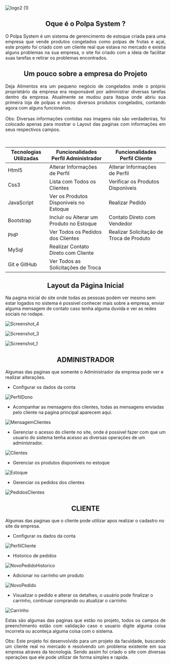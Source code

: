 ![logo2 (1)](https://user-images.githubusercontent.com/42179077/69284317-195dcb80-0bcd-11ea-8373-739afff82175.png)

<h2 align="center">Oque é o Polpa System ? </h2>

<p align="justify">O Polpa System é um sistema de gerencimento de estoque criada para uma empresa que vende produtos congelados como polpas de frutas e açai, este projeto foi criado com um cliente real que estava no mercado e existia alguns problemas na sua empresa, o site foi criado com a ideia de facilitar suas tarefas e retirar os problemas encontrados.</p>

<h2 align="center">Um pouco sobre a empresa do Projeto</h2>

<p align="justify">
Deja Alimentos era um pequeno negócio de congelados onde o próprio proprietário da empresa era responsável por administrar diversas tarefas dentro da empresa. Atualmente se mudou para Itaqua onde abriu sua primeira loja de polpas e outros diversos produtos congelados, contando agora com alguns funcionários.
<br>
<br>
Obs: Diversas informações contidas nas imagens não são verdaderiras, foi colocado apenas para mostrar o Layout das paginas com informações em seus respectivos campos.
</p>

<br>

<table>
	<thead>
		<th>Tecnologias Utilizadas</th>
		<th>Funcionalidades Perfil Administrador</th>
		<th>Funcionalidades Perfil Cliente</th>
	</thead>
	<tbody>
		<tr>
			<td>Html5</td>
			<td>Alterar Informações de Perfil</td>
			<td>Alterar Informações de Perfil</td>
		</tr>
		<tr>
			<td>Css3</td>
			<td>Lista com Todos os Clientes</td>
			<td>Verificar os Produtos Disponiveis</td>
		</tr>
		<tr>
			<td>JavaScript</td>
			<td>Ver os Produtos Disponiveis no Estoque</td>
			<td>Realizar Pedido</td>
		</tr>
		<tr>
			<td>Bootstrap</td>
			<td>Incluir ou Alterar um Produto no Estoque</td>
			<td>Contato Direto com Vendedor</td>
		</tr>
		<tr>
			<td>PHP</td>
			<td>Ver Todos os Pedidos dos Clientes</td>
			<td>Realizar Solicitação de Troca de Produto</td>
		</tr>
		<tr>
			<td>MySql</td>
			<td>Realizar Contato Direto com Cliente</td>
			<td></td>
			</tr>
			<tr>
				<td>Git e GitHub</td>
				<td>Ver Todos as Solicitações de Troca</td>
				<td></td>
			</tr>
		</tbody>
	</table>

<h2 align="center">Layout da Página Inicial</h2>

<p>Na pagina inicial do site onde todas as pessoas podem ver mesmo sem estar logados no sistema é possivel conhecer mais sobre a empresa, enviar alguma mensagem de contato caso tenha alguma duvida e ver as redes sociais no rodape.</p>

![Screenshot_4](https://user-images.githubusercontent.com/42179077/82226885-6eb93200-98fd-11ea-8cc2-8ef32b4bde5e.png)

![Screenshot_3](https://user-images.githubusercontent.com/42179077/82226291-b4292f80-98fc-11ea-81ca-896421073508.png)

![Screenshot_1](https://user-images.githubusercontent.com/42179077/82226292-b4c1c600-98fc-11ea-8b11-dd5824367b63.png)

<h2 align="center">ADMINISTRADOR</h2>

<p>Algumas das paginas que somente o Administrador da empresa pode ver e realizar alterações.</p>

- Configurar os dados da conta

![PerfilDono](https://user-images.githubusercontent.com/42179042/67163543-ab608300-f346-11e9-9049-133bf81928dc.png)

- Acompanhar as mensagens dos clientes, todas as mensagens enviadas pelo cliente na pagina principal aparecem aqui.

![MensagemClientes](https://user-images.githubusercontent.com/42179042/67163566-e95da700-f346-11e9-9817-2b9a14e9e771.png)

- Gerenciar o acesso do cliente no site, onde é possivel fazer com que um usuario do sistema tenha acesso as diversas operações de um administrador.

![Clientes](https://user-images.githubusercontent.com/42179042/67163597-393c6e00-f347-11e9-9907-67d56f67d665.png)

- Gerenciar os produtos disponíveis no estoque

![Estoque](https://user-images.githubusercontent.com/42179042/67163631-7b65af80-f347-11e9-9792-319a48d778e0.png)

- Gerenciar os pedidos dos clientes

![PedidosClientes](https://user-images.githubusercontent.com/42179042/67163680-3f7f1a00-f348-11e9-91a7-8b3c64a483dc.png)

<h2 align="center">CLIENTE</h2>

<p>Algumas das paginas que o cliente pode utilizar apos realizar o cadastro no site da empresa.</p>

- Configurar os dados da conta

![PerfilCliente](https://user-images.githubusercontent.com/42179042/67163776-64c05800-f349-11e9-89b4-13f3eb2c00ff.png)

- Historico de pedidos

![NovoPedidoHistorico](https://user-images.githubusercontent.com/42179042/67163821-ea440800-f349-11e9-8d79-4afdd7e00cf5.png)

- Adicionar no carrinho um produto

![NovoPedido](https://user-images.githubusercontent.com/42179042/67163830-2d9e7680-f34a-11e9-9360-f18a9a698361.png)

- Visualizar o pedido e alterar os detalhes, o usuário pode finalizar o carrinho, continuar comprando ou atualizar o carrinho

![Carrinho](https://user-images.githubusercontent.com/42179042/67163843-57f03400-f34a-11e9-9e6b-4b97beefbaaa.png)

<p align="justify">Estas são algumas das paginas que estão no projeto, todos os campos de preenchimento estão com validação caso o usuario digite alguma coisa incorreta ou aconteça alguma coisa com o sistema.<p>

<p align="justify">Obs: Este projeto foi desenvolvido para um projeto da faculdade, buscando um cliente real no mercado e resolvendo um problema existente em sua empresa atraves da tecnologia. Sendo assim foi criado o site com diversas operações que ele pode utilizar de forma simples e rapida.<p>



